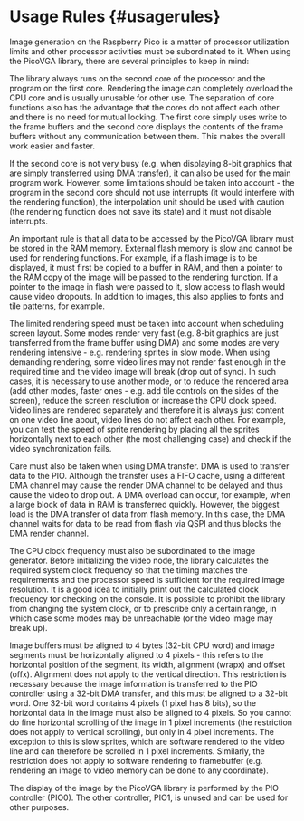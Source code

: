 # Usage Rules {#usagerules}

Image generation on the Raspberry Pico is a matter of processor utilization limits and other processor activities must be subordinated to it. When using the PicoVGA library, there are several principles to keep in mind:

The library always runs on the second core of the processor and the program on the first core. Rendering the image can completely overload the CPU core and is usually unusable for other use. The separation of core functions also has the advantage that the cores do not affect each other and there is no need for mutual locking. The first core simply uses write to the frame buffers and the second core displays the contents of the frame buffers without any communication between them. This makes the overall work easier and faster.

If the second core is not very busy (e.g. when displaying 8-bit graphics that are simply transferred using DMA transfer), it can also be used for the main program work. However, some limitations should be taken into account - the program in the second core should not use interrupts (it would interfere with the rendering function), the interpolation unit should be used with caution (the rendering function does not save its state) and it must not disable interrupts.

An important rule is that all data to be accessed by the PicoVGA library must be stored in the RAM memory. External flash memory is slow and cannot be used for rendering functions. For example, if a flash image is to be displayed, it must first be copied to a buffer in RAM, and then a pointer to the RAM copy of the image will be passed to the rendering function. If a pointer to the image in flash were passed to it, slow access to flash would cause video dropouts. In addition to images, this also applies to fonts and tile patterns, for example.

The limited rendering speed must be taken into account when scheduling screen layout. Some modes render very fast (e.g. 8-bit graphics are just transferred from the frame buffer using DMA) and some modes are very rendering intensive - e.g. rendering sprites in slow mode. When using demanding rendering, some video lines may not render fast enough in the required time and the video image will break (drop out of sync). In such cases, it is necessary to use another mode, or to reduce the rendered area (add other modes, faster ones - e.g. add tile controls on the sides of the screen), reduce the screen resolution or increase the CPU clock speed. Video lines are rendered separately and therefore it is always just content on one video line about, video lines do not affect each other. For example, you can test the speed of sprite rendering by placing all the sprites horizontally next to each other (the most challenging case) and check if the video synchronization fails.

Care must also be taken when using DMA transfer. DMA is used to transfer data to the PIO. Although the transfer uses a FIFO cache, using a different DMA channel may cause the render DMA channel to be delayed and thus cause the video to drop out. A DMA overload can occur, for example, when a large block of data in RAM is transferred quickly. However, the biggest load is the DMA transfer of data from flash memory. In this case, the DMA channel waits for data to be read from flash via QSPI and thus blocks the DMA render channel.

The CPU clock frequency must also be subordinated to the image generator. Before initializing the video node, the library calculates the required system clock frequency so that the timing matches the requirements and the processor speed is sufficient for the required image resolution. It is a good idea to initially print out the calculated clock frequency for checking on the console. It is possible to prohibit the library from changing the system clock, or to prescribe only a certain range, in which case some modes may be unreachable (or the video image may break up).

Image buffers must be aligned to 4 bytes (32-bit CPU word) and image segments must be horizontally aligned to 4 pixels - this refers to the horizontal position of the segment, its width, alignment (wrapx) and offset (offx). Alignment does not apply to the vertical direction. This restriction is necessary because the image information is transferred to the PIO controller using a 32-bit DMA transfer, and this must be aligned to a 32-bit word. One 32-bit word contains 4 pixels (1 pixel has 8 bits), so the horizontal data in the image must also be aligned to 4 pixels. So you cannot do fine horizontal scrolling of the image in 1 pixel increments (the restriction does not apply to vertical scrolling), but only in 4 pixel increments. The exception to this is slow sprites, which are software rendered to the video line and can therefore be scrolled in 1 pixel increments. Similarly, the restriction does not apply to software rendering to framebuffer (e.g. rendering an image to video memory can be done to any coordinate).

The display of the image by the PicoVGA library is performed by the PIO controller (PIO0).  The other controller, PIO1, is unused and can be used for other purposes. 
